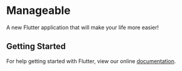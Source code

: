 # Manageable

A new Flutter application that will make your life more easier!

## Getting Started

For help getting started with Flutter, view our online
[documentation](https://flutter.io/).
